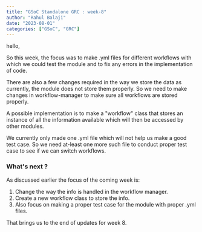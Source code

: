 ```yaml
---
title: "GSoC Standalone GRC : week-8"
author: "Rahul Balaji"
date: "2023-08-01"
categories: ["GSoC", "GRC"]
---
```


hello,

So this week, the focus was to make .yml files for different workflows with which we could test the module and to fix any errors in the 
implementation of code.

There are also a few changes required in the way we store the data as currently, the module does not store them properly. So we need to 
make changes in workflow-manager to make sure all workflows are stored properly.

A possible implementation is to make a "workflow" class that stores an instance of all the information available which will then be 
accessed by other modules.

We currently only made one .yml file which will not help us make a good test case. So we need at-least one more such file to conduct 
proper test case to see if we can switch workflows.

### What's next ?

As discussed earlier the focus of the coming week is:

1) Change the way the info is handled in the workflow manager.
2) Create a new workflow class to store the info.
3) Also focus on making a proper test case for the module with proper .yml files.

That brings us to the end of updates for week 8.
